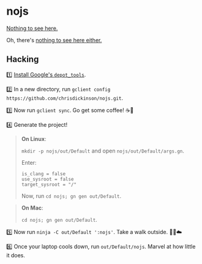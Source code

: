 # nojs

[Nothing to see here.](PLAN.md)

Oh, there's [nothing to see here either.](https://github.com/chrisdickinson/nojs/issues/3)

## Hacking

:one: [Install Google's `depot_tools`][depot-tools].

:two: In a new directory, run `gclient config https://github.com/chrisdickinson/nojs.git`.

:three: Now run `gclient sync`. Go get some coffee! :coffee::runner:

:four: Generate the project!

> **On Linux**:
>
> `mkdir -p nojs/out/Default` and open `nojs/out/Default/args.gn`.
>
> Enter:
>
> ```
> is_clang = false
> use_sysroot = false
> target_sysroot = "/"
> ```
>
> Now, run `cd nojs; gn gen out/Default`.

> **On Mac**:
>
> `cd nojs; gn gen out/Default`.
>

:five: Now run `ninja -C out/Default ':nojs'`. Take a walk outside. :walking::deciduous_tree::cloud:

:six: Once your laptop cools down, run `out/Default/nojs`. Marvel at how little it does.

[depot-tools]: https://www.chromium.org/developers/how-tos/install-depot-tools
